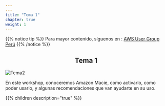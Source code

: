 ```yaml
---
---
title: "Tema 1"
chapter: true
weight: 1
---
```


{{% notice tip %}}
Para mayor contenido, síguenos en :
[AWS User Group Perú](https://www.facebook.com/awsperu) 
{{% /notice %}}

<div style="text-align: center"><h2>Tema 1</h2></div>

![Tema2](/img/Amazon-Macie.jpg)

En este workshop, conoceremos Amazon Macie, como activarlo, como poder usarlo, y algunas recomendaciones que van ayudarte en su uso.

{{% children description="true" %}}